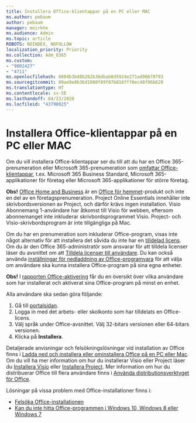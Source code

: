 ```yaml
---
title: Installera Office-klientappar på en PC eller MAC
ms.author: pebaum
author: pebaum
manager: mnirkhe
ms.audience: Admin
ms.topic: article
ROBOTS: NOINDEX, NOFOLLOW
localization_priority: Priority
ms.collection: Adm_O365
ms.custom:
- "9002427"
- "4711"
ms.openlocfilehash: 6084b3b48b262b36dbab8d5924e271ad98678793
ms.sourcegitcommit: 89ae9e8b36d1980f89f07b016fff0ec48f96b620
ms.translationtype: HT
ms.contentlocale: sv-SE
ms.lasthandoff: 04/23/2020
ms.locfileid: "43790025"
---
```

# <a name="installing-office-client-apps-on-a-pc-or-mac"></a>Installera Office-klientappar på en PC eller MAC

Om du vill installera Office-klientappar ser du till att du har en Office 365-prenumeration eller Microsoft 365-prenumeration som [omfattar Office-klientappar](https://support.office.com/article/office-for-home-and-office-for-business-plans-28cbc8cf-1332-4f04-9123-9b660abb629e), t.ex. Microsoft 365 Business Standard, Microsoft 365-applikationer för företag eller Microsoft 365-applikationer för större företag.

**Obs!** [Office Home and Business](https://products.office.com/home-and-business) är en [Office för hemmet](https://support.office.com/article/28cbc8cf-1332-4f04-9123-9b660abb629e?wt.mc_id=Alchemy_ClientDIA)-produkt och inte en del av en företagsprenumeration. Project Online Essentials innehåller inte skrivbordsversionen av Project, och därför krävs ingen installation. Visio Abonnemang 1-användare har åtkomst till Visio för webben, eftersom abonnemanget inte inkluderar skrivbordsprogrammet Visio. Project- och Visio-skrivbordsprogram är inte tillgängliga på Mac.

Om du har en prenumeration som inkluderar Office-program, visas inte något alternativ för att installera det såvida du inte har en [tilldelad licens](https://support.office.com/article/what-office-365-business-product-or-license-do-i-have-f8ab5e25-bf3f-4a47-b264-174b1ee925fd?wt.mc_id=scl_installoffice_home). Om du är den Office 365-administratör som ansvarar för att tilldela licenser läser du avsnittet om att [Tilldela licenser till användare](https://support.office.com/article/assign-licenses-to-users-in-office-365-for-business-997596b5-4173-4627-b915-36abac6786dc?wt.mc_id=scl_installoffice_home). Du kan också använda [inställningar för nedladdning av Office-‎programvara](https://docs.microsoft.com/DeployOffice/manage-software-download-settings-office-365) för att välja om användare ska kunna installera ‎Office-‎program på sina egna enheter.

**Obs!** I [rapporten Office-aktivering](https://docs.microsoft.com/microsoft-365/admin/activity-reports/microsoft-office-activations?view=o365-worldwide) får du en översikt över vilka användare som har installerat och aktiverat sina Office-program på minst en enhet.

Alla användare ska sedan göra följande:

1. Gå till [portalsidan](https://portal.office.com/OLS/MySoftware.aspx).
2. Logga in med det arbets- eller skolkonto som har tilldelats en Office-licens. 
3. Välj språk under Office-avsnittet. Välj 32-bitars versionen eller 64-bitars versionen.
4. Klicka på **Installera**.

Detaljerade anvisningar och felsökningslösningar vid installation av Office finns i [Ladda ned och installera eller ominstallera Office på en PC eller Mac](https://support.office.com/article/4414eaaf-0478-48be-9c42-23adc4716658?wt.mc_id=Alchemy_ClientDIA). Om du vill ha mer information om hur du installerar Visio eller Project läser du [Installera Visio](https://support.office.com/article/f98f21e3-aa02-4827-9167-ddab5b025710) eller [Installera Project](https://support.office.com/article/7059249b-d9fe-4d61-ab96-5c5bf435f281). Mer information om hur du distribuerar Office till flera användare finns i [Använda distributionsverktyget för Office](https://docs.microsoft.com/alchemyinsights/using-the-office-deployment-tool).

Lösningar på vissa problem med Office-installationer finns i:
- [Felsöka Office-installationen](https://support.office.com/article/35ff2def-e0b2-4dac-9784-4cf212c1f6c2#BKMK_ErrorMessages)
- [Kan du inte hitta Office-programmen i Windows 10, Windows 8 eller Windows 7](https://support.office.com/article/can-t-find-office-applications-in-windows-10-windows-8-or-windows-7-907ce545-6ae8-459b-8d9d-de6764a635d6)
